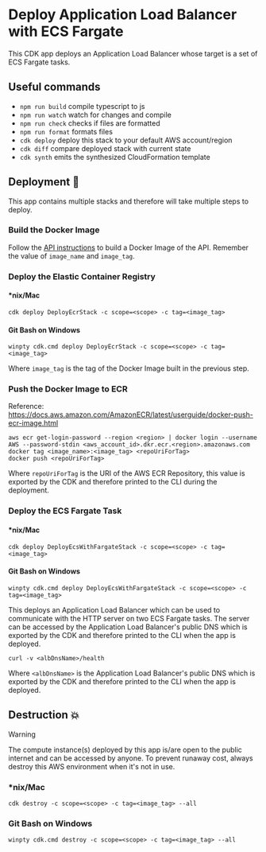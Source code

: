 # Deploy Application Load Balancer with ECS Fargate

This CDK app deploys an Application Load Balancer whose target is a set of ECS Fargate tasks.

## Useful commands

- `npm run build` compile typescript to js
- `npm run watch` watch for changes and compile
- `npm run check` checks if files are formatted
- `npm run format` formats files
- `cdk deploy` deploy this stack to your default AWS account/region
- `cdk diff` compare deployed stack with current state
- `cdk synth` emits the synthesized CloudFormation template

## Deployment :rocket:

This app contains multiple stacks and therefore will take multiple steps to deploy.

### Build the Docker Image

Follow the [API instructions](../api/README.md) to build a Docker Image of the API. Remember the value of `image_name` and `image_tag`.

### Deploy the Elastic Container Registry

#### \*nix/Mac

```console
cdk deploy DeployEcrStack -c scope=<scope> -c tag=<image_tag>
```

#### Git Bash on Windows

```console
winpty cdk.cmd deploy DeployEcrStack -c scope=<scope> -c tag=<image_tag>
```

Where `image_tag` is the tag of the Docker Image built in the previous step.

### Push the Docker Image to ECR

Reference: https://docs.aws.amazon.com/AmazonECR/latest/userguide/docker-push-ecr-image.html

```console
aws ecr get-login-password --region <region> | docker login --username AWS --password-stdin <aws_account_id>.dkr.ecr.<region>.amazonaws.com
docker tag <image_name>:<image_tag> <repoUriForTag>
docker push <repoUriForTag>
```

Where `repoUriForTag` is the URI of the AWS ECR Repository, this value is exported by the CDK and therefore printed to the CLI during the deployment.

### Deploy the ECS Fargate Task

#### \*nix/Mac

```console
cdk deploy DeployEcsWithFargateStack -c scope=<scope> -c tag=<image_tag>
```

#### Git Bash on Windows

```console
winpty cdk.cmd deploy DeployEcsWithFargateStack -c scope=<scope> -c tag=<image_tag>
```

This deploys an Application Load Balancer which can be used to communicate with the HTTP server on two ECS Fargate tasks. The server can be accessed by the Application Load Balancer's public DNS which is exported by the CDK and therefore printed to the CLI when the app is deployed.

```console
curl -v <albDnsName>/health
```

Where `<albDnsName>` is the Application Load Balancer's public DNS which is exported by the CDK and therefore printed to the CLI when the app is deployed.

## Destruction :boom:

> [!WARNING]
> The compute instance(s) deployed by this app is/are open to the public internet and can be accessed by anyone. To prevent runaway cost, always destroy this AWS environment when it's not in use.

### \*nix/Mac

```console
cdk destroy -c scope=<scope> -c tag=<image_tag> --all
```

### Git Bash on Windows

```console
winpty cdk.cmd destroy -c scope=<scope> -c tag=<image_tag> --all
```
